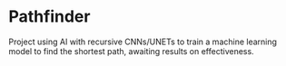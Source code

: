 # Pathfinder

Project using AI with recursive CNNs/UNETs to train a machine learning model to find the shortest path,  awaiting results on effectiveness.
